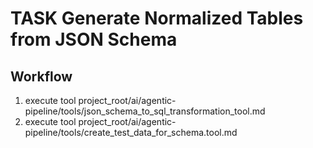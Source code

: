 # TASK Generate Normalized Tables from JSON Schema

## Workflow
1. execute tool project_root/ai/agentic-pipeline/tools/json_schema_to_sql_transformation_tool.md
2. execute tool project_root/ai/agentic-pipeline/tools/create_test_data_for_schema.tool.md




